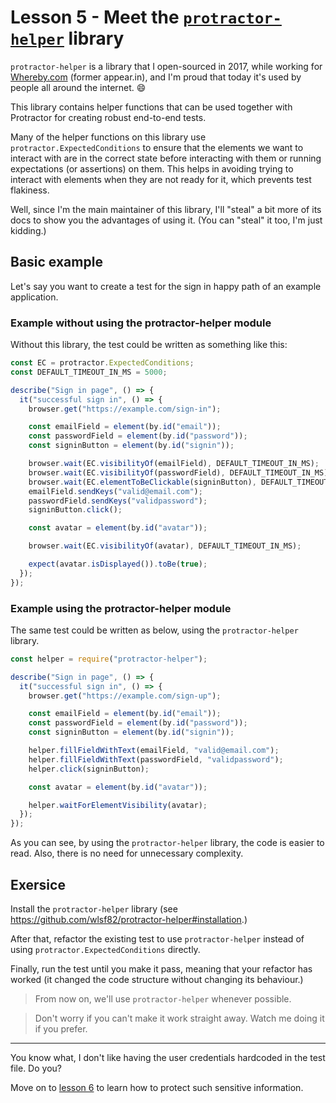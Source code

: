 # Lesson 5 - Meet the [`protractor-helper`](https://wlsf82.github.io/protractor-helper/) library

`protractor-helper` is a library that I open-sourced in 2017, while working for [Whereby.com](https://whereby.com) (former appear.in), and I'm proud that today it's used by people all around the internet. 😄

This library contains helper functions that can be used together with Protractor for creating robust end-to-end tests.

Many of the helper functions on this library use `protractor.ExpectedConditions` to ensure that the elements we want to interact with are in the correct state before interacting with them or running expectations (or assertions) on them. This helps in avoiding trying to interact with elements when they are not ready for it, which prevents test flakiness.

Well, since I'm the main maintainer of this library, I'll "steal" a bit more of its docs to show you the advantages of using it. (You can "steal" it too, I'm just kidding.)

## Basic example

Let's say you want to create a test for the sign in happy path of an example application.

### Example without using the protractor-helper module

Without this library, the test could be written as something like this:

```js
const EC = protractor.ExpectedConditions;
const DEFAULT_TIMEOUT_IN_MS = 5000;

describe("Sign in page", () => {
  it("successful sign in", () => {
    browser.get("https://example.com/sign-in");

    const emailField = element(by.id("email"));
    const passwordField = element(by.id("password"));
    const signinButton = element(by.id("signin"));

    browser.wait(EC.visibilityOf(emailField), DEFAULT_TIMEOUT_IN_MS);
    browser.wait(EC.visibilityOf(passwordField), DEFAULT_TIMEOUT_IN_MS);
    browser.wait(EC.elementToBeClickable(signinButton), DEFAULT_TIMEOUT_IN_MS);
    emailField.sendKeys("valid@email.com");
    passwordField.sendKeys("validpassword");
    signinButton.click();

    const avatar = element(by.id("avatar"));

    browser.wait(EC.visibilityOf(avatar), DEFAULT_TIMEOUT_IN_MS);

    expect(avatar.isDisplayed()).toBe(true);
  });
});
```

### Example using the protractor-helper module

The same test could be written as below, using the `protractor-helper` library.

```js
const helper = require("protractor-helper");

describe("Sign in page", () => {
  it("successful sign in", () => {
    browser.get("https://example.com/sign-up");

    const emailField = element(by.id("email"));
    const passwordField = element(by.id("password"));
    const signinButton = element(by.id("signin"));

    helper.fillFieldWithText(emailField, "valid@email.com");
    helper.fillFieldWithText(passwordField, "validpassword");
    helper.click(signinButton);

    const avatar = element(by.id("avatar"));

    helper.waitForElementVisibility(avatar);
  });
});
```

As you can see, by using the  `protractor-helper` library, the code is easier to read. Also, there is no need for unnecessary complexity.

## Exersice

Install the `protractor-helper` library (see https://github.com/wlsf82/protractor-helper#installation.)

After that, refactor the existing test to use `protractor-helper` instead of using `protractor.ExpectedConditions` directly.

Finally, run the test until you make it pass, meaning that your refactor has worked (it changed the code structure without changing its behaviour.)

> From now on, we'll use `protractor-helper` whenever possible.

> Don't worry if you can't make it work straight away. Watch me doing it if you prefer.

___

You know what, I don't like having the user credentials hardcoded in the test file. Do you?

Move on to [lesson 6](./6.md) to learn how to protect such sensitive information.

